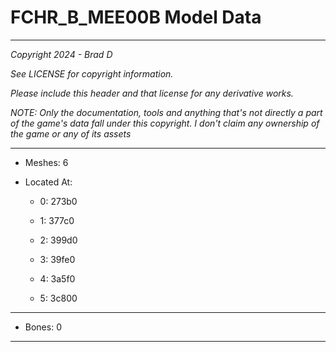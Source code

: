 # FCHR_B_MEE00B Model Data

---

*Copyright 2024 - Brad D*

*See LICENSE for copyright information.*

*Please include this header and that license for any derivative works.*

*NOTE: Only the documentation, tools and anything that's not directly a part of the game's data fall under this copyright. I don't claim any ownership of the game or any of its assets*

---

* Meshes: 6

* Located At:

  * 0: 273b0

  * 1: 377c0

  * 2: 399d0

  * 3: 39fe0

  * 4: 3a5f0

  * 5: 3c800

---

* Bones: 0

---

